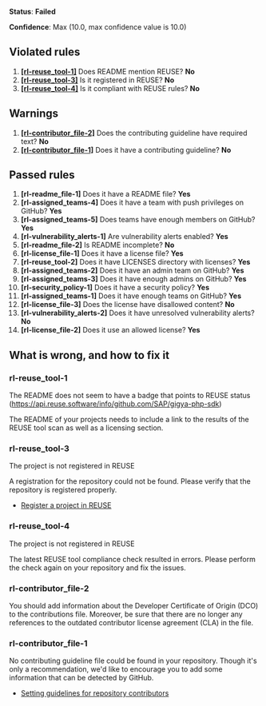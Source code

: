 **Status**: **Failed**

**Confidence**: Max (10.0, max confidence value is 10.0)

## Violated rules
1.  [**[rl-reuse_tool-1]**](#rl-reuse_tool-1) Does README mention REUSE? **No**
1.  [**[rl-reuse_tool-3]**](#rl-reuse_tool-3) Is it registered in REUSE? **No**
1.  [**[rl-reuse_tool-4]**](#rl-reuse_tool-4) Is it compliant with REUSE rules? **No**


## Warnings
1.  [**[rl-contributor_file-2]**](#rl-contributor_file-2) Does the contributing guideline have required text? **No**
1.  [**[rl-contributor_file-1]**](#rl-contributor_file-1) Does it have a contributing guideline? **No**




## Passed rules
1.  **[rl-readme_file-1]** Does it have a README file? **Yes**
1.  **[rl-assigned_teams-4]** Does it have a team with push privileges on GitHub? **Yes**
1.  **[rl-assigned_teams-5]** Does teams have enough members on GitHub? **Yes**
1.  **[rl-vulnerability_alerts-1]** Are vulnerability alerts enabled? **Yes**
1.  **[rl-readme_file-2]** Is README incomplete? **No**
1.  **[rl-license_file-1]** Does it have a license file? **Yes**
1.  **[rl-reuse_tool-2]** Does it have LICENSES directory with licenses? **Yes**
1.  **[rl-assigned_teams-2]** Does it have an admin team on GitHub? **Yes**
1.  **[rl-assigned_teams-3]** Does it have enough admins on GitHub? **Yes**
1.  **[rl-security_policy-1]** Does it have a security policy? **Yes**
1.  **[rl-assigned_teams-1]** Does it have enough teams on GitHub? **Yes**
1.  **[rl-license_file-3]** Does the license have disallowed content? **No**
1.  **[rl-vulnerability_alerts-2]** Does it have unresolved vulnerability alerts? **No**
1.  **[rl-license_file-2]** Does it use an allowed license? **Yes**


## What is wrong, and how to fix it

### rl-reuse_tool-1

The README does not seem to have a badge that points to REUSE status (https://api.reuse.software/info/github.com/SAP/gigya-php-sdk)

The README of your projects needs to include a link to the results of the REUSE tool scan as well as a licensing section.


### rl-reuse_tool-3

The project is not registered in REUSE

A registration for the repository could not be found. Please verify that the repository is registered properly.
*  [Register a project in REUSE](https://api.reuse.software/register)


### rl-reuse_tool-4

The project is not registered in REUSE

The latest REUSE tool compliance check resulted in errors. Please perform the check again on your repository and fix the issues.


### rl-contributor_file-2

You should add information about the Developer Certificate of Origin (DCO) to the contributions file. Moreover, be sure that there are no longer any references to the outdated contributor license agreement (CLA) in the file.


### rl-contributor_file-1

No contributing guideline file could be found in your repository. Though it's only a recommendation, we'd like to encourage you to add some information that can be detected by GitHub.
*  [Setting guidelines for repository contributors](https://docs.github.com/en/communities/setting-up-your-project-for-healthy-contributions/setting-guidelines-for-repository-contributors#adding-a-contributing-file)




